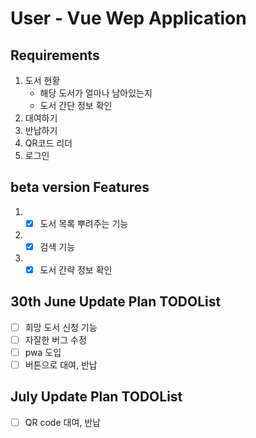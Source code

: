 # User - Vue Wep Application
## Requirements
1. 도서 현황
    - 해당 도서가 얼마나 남아있는지
    - 도서 간단 정보 확인
2. 대여하기
3. 반납하기
4. QR코드 리더
5. 로그인

## beta version Features
1. - [x] 도서 목록 뿌려주는 기능
2. - [x] 검색 기능
3. - [x] 도서 간략 정보 확인

## 30th June Update Plan TODOList
- [ ] 희망 도서 신청 기능
- [ ] 자잘한 버그 수정
- [ ] pwa 도입
- [ ] 버튼으로 대여, 반납

## July Update Plan TODOList
- [ ] QR code 대여, 반납

